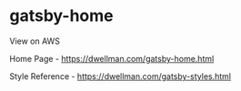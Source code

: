 # gatsby-home

View on AWS

Home Page - https://dwellman.com/gatsby-home.html

Style Reference - https://dwellman.com/gatsby-styles.html

